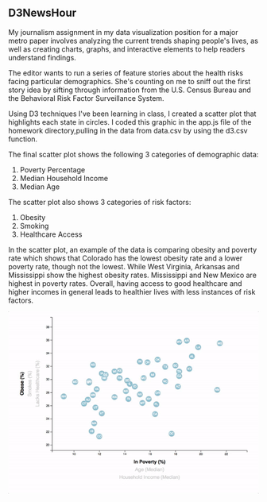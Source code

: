 ## D3NewsHour

My journalism assignment in my data visualization position for a major metro paper involves analyzing the current trends shaping people's lives, as well as creating charts, graphs, and interactive elements to help readers understand findings.

The editor wants to run a series of feature stories about the health risks facing particular demographics. She's counting on me to sniff out the first story idea by sifting through information from the U.S. Census Bureau and the Behavioral Risk Factor Surveillance System.

Using D3 techniques I've been learning in class, I created a scatter plot that highlights each state in circles.  I coded this graphic in the app.js file of the homework directory,pulling in the data from data.csv by using the d3.csv function. 

The final scatter plot shows the following 3 categories of demographic data:
1. Poverty Percentage
2. Median Household Income
3. Median Age

The scatter plot also shows 3 categories of risk factors:
1. Obesity
2. Smoking
3. Healthcare Access 

In the scatter plot, an example of the data is comparing obesity and poverty rate which shows that Colorado has the lowest obesity rate and a lower poverty rate, though not the lowest. While  West Virginia, Arkansas and Mississippi show the highest obesity rates. Mississippi and New Mexico are highest in poverty rates. Overall, having access to good healthcare and higher incomes in general leads to healthier lives with less instances of risk factors. 

![image](https://github.com/saramclean17/UCI_Homework_McLean/blob/master/D3-Challenge/Images/7-animated-scatter.gif)
